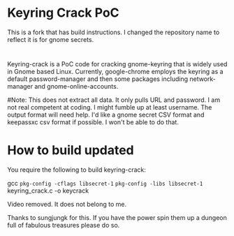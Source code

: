# Keyring Crack PoC
This is a fork that has build instructions. I changed the repository name to reflect it is for gnome secrets.

#
Keyring-crack is a PoC code for cracking gnome-keyring that is widely used in Gnome based Linux.
Currently, google-chrome employs the keyring as a default password-manager and then some packages including network-manager and gnome-online-accounts.

#Note:
This does not extract all data. It only pulls URL and password. I am not real competent at coding. I might fumble up at least username. The output format will need help. I'd like a gnome secret CSV format and keepassxc csv format if possible. I won't be able to do that. 

# How to build updated
You require the following to build keyring-crack:

gcc `pkg-config -cflags libsecret-1` `pkg-config -libs libsecret-1` keyring_crack.c -o keycrack

Video removed. It does not belong to me. 

Thanks to sungjungk for this. If you have the power spin them up a dungeon full of fabulous treasures please do so. 
